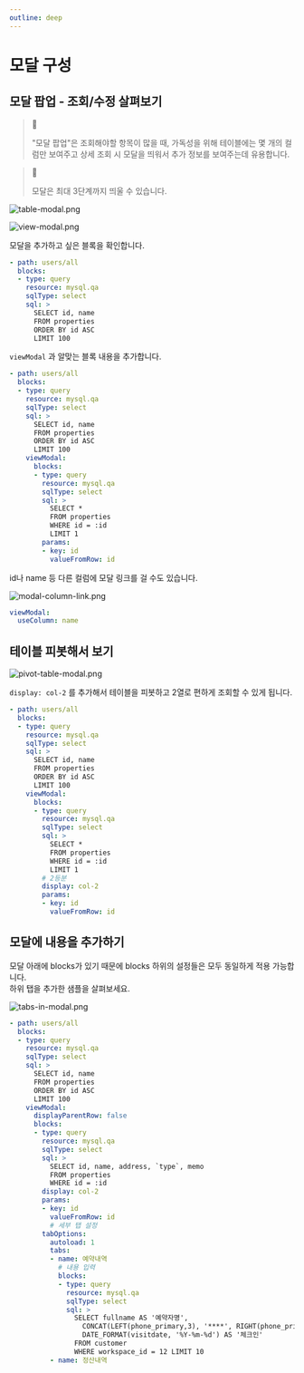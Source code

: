 ```yaml
---
outline: deep
---
```


# 모달 구성

## 모달 팝업 - 조회/수정 살펴보기

> 📘 
> 
> "모달 팝업"은 조회해야할 항목이 많을 때, 가독성을 위해 테이블에는 몇 개의 컬럼만 보여주고 상세 조회 시 모달을 띄워서 추가 정보를 보여주는데 유용합니다.

> 📘 
> 
> 모달은 최대 3단계까지 띄울 수 있습니다.

![](https://files.readme.io/2507221-table-modal.png "table-modal.png")

![](https://files.readme.io/fd53474-view-modal.png "view-modal.png")

모달을 추가하고 싶은 블록을 확인합니다.

```yaml
- path: users/all
  blocks:
  - type: query
    resource: mysql.qa
    sqlType: select
    sql: >
      SELECT id, name
      FROM properties
      ORDER BY id ASC 
      LIMIT 100
```

`viewModal` 과 알맞는 블록 내용을 추가합니다. 

```yaml
- path: users/all
  blocks:
  - type: query
    resource: mysql.qa
    sqlType: select
    sql: >
      SELECT id, name
      FROM properties
      ORDER BY id ASC 
      LIMIT 100
    viewModal:
      blocks:
      - type: query
        resource: mysql.qa
        sqlType: select
        sql: >
          SELECT *
          FROM properties
          WHERE id = :id
          LIMIT 1
        params:
        - key: id
          valueFromRow: id
```

id나 name 등 다른 컬럼에 모달 링크를 걸 수도 있습니다.

![](https://files.readme.io/85a6717-modal-column-link.png "modal-column-link.png")

```yaml
viewModal:
  useColumn: name
```

## 테이블 피봇해서 보기

![](https://files.readme.io/a9efdfb-pivot-table-modal.png "pivot-table-modal.png")

`display: col-2` 를 추가해서 테이블을 피봇하고 2열로 편하게 조회할 수 있게 됩니다. 

```yaml
- path: users/all
  blocks:
  - type: query
    resource: mysql.qa
    sqlType: select
    sql: >
      SELECT id, name
      FROM properties
      ORDER BY id ASC 
      LIMIT 100
    viewModal:
      blocks:
      - type: query
        resource: mysql.qa
        sqlType: select
        sql: >
          SELECT *
          FROM properties
          WHERE id = :id          
          LIMIT 1
        # 2등분
        display: col-2
        params:
        - key: id
          valueFromRow: id
```

## 모달에 내용을 추가하기

모달 아래에 blocks가 있기 때문에 blocks 하위의 설정들은 모두 동일하게 적용 가능합니다.  
하위 탭을 추가한 샘플을 살펴보세요. 

![](https://files.readme.io/970623e-tabs-in-modal.png "tabs-in-modal.png")

```yaml
- path: users/all
  blocks:
  - type: query
    resource: mysql.qa
    sqlType: select
    sql: >
      SELECT id, name
      FROM properties
      ORDER BY id ASC 
      LIMIT 100
    viewModal:
      displayParentRow: false
      blocks:
      - type: query
        resource: mysql.qa
        sqlType: select
        sql: >
          SELECT id, name, address, `type`, memo
          FROM properties
          WHERE id = :id
        display: col-2
        params:
        - key: id
          valueFromRow: id
          # 세부 탭 설정
        tabOptions:
          autoload: 1
          tabs:
          - name: 예약내역
            # 내용 입력
            blocks:
            - type: query
              resource: mysql.qa
              sqlType: select
              sql: >
                SELECT fullname AS '예약자명',
                  CONCAT(LEFT(phone_primary,3), '****', RIGHT(phone_primary,4)) AS '연락처',
                  DATE_FORMAT(visitdate, '%Y-%m-%d') AS '체크인'
                FROM customer 
                WHERE workspace_id = 12 LIMIT 10
          - name: 정산내역
```